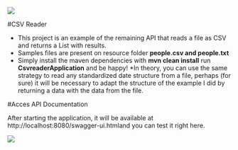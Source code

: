 ![](https://live.staticflickr.com/65535/50876878618_c9305acb0b_o_d.png)


#CSV Reader

* This project is an example of the remaining API that reads a file as CSV and returns a List with results.
* Samples files are present on resource folder <b>people.csv and people.txt</b>
* Simply install the maven dependencies with <b>mvn clean install</b> run <b>CsvreaderApplication</b> and be happy!
*In theory, you can use the same strategy to read any standardized date structure from a file, perhaps (for sure) it will be necessary to adapt the structure of the example I did by returning a data with the data from the file.

#Acces API Documentation

After starting the application, it will be available at http://localhost:8080/swagger-ui.htmland you can test it right here.

![](https://live.staticflickr.com/65535/50877802281_1c0a8b313e_o_d.png)
